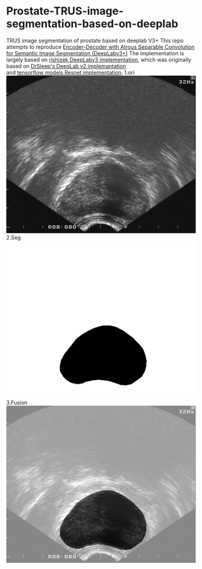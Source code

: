 # Prostate-TRUS-image-segmentation-based-on-deeplab
TRUS image segmentation of prostate based on deeplab V3+
This repo attempts to reproduce [Encoder-Decoder with Atrous Separable Convolution for Semantic Image Segmentation (DeepLabv3+)](https://arxiv.org/abs/1802.02611)
 The implementation is largely based on
 [rishizek DeepLabv3 implementation](https://github.com/rishizek/tensorflow-deeplab-v3-plus),
 which was originally based on
 [DrSleep's DeepLab v2 implemantation](https://github.com/DrSleep/tensorflow-deeplab-resnet)       
 and [tensorflow models Resnet implementation](https://github.com/tensorflow/models/tree/master/official/resnet).                         1.ori    
 ![ori](https://github.com/betterhalfwzm/Prostate-TRUS-image-segmentation-based-on-deeplab/blob/master/result/1099.png)                    
2.Seg                                                                                                                                      
 ![ori](https://github.com/betterhalfwzm/Prostate-TRUS-image-segmentation-based-on-deeplab/blob/master/result/1099_mask.png)                
3.Fusion                                                                                                                                    
 ![ori](https://github.com/betterhalfwzm/Prostate-TRUS-image-segmentation-based-on-deeplab/blob/master/result/1099_fusion.png)


